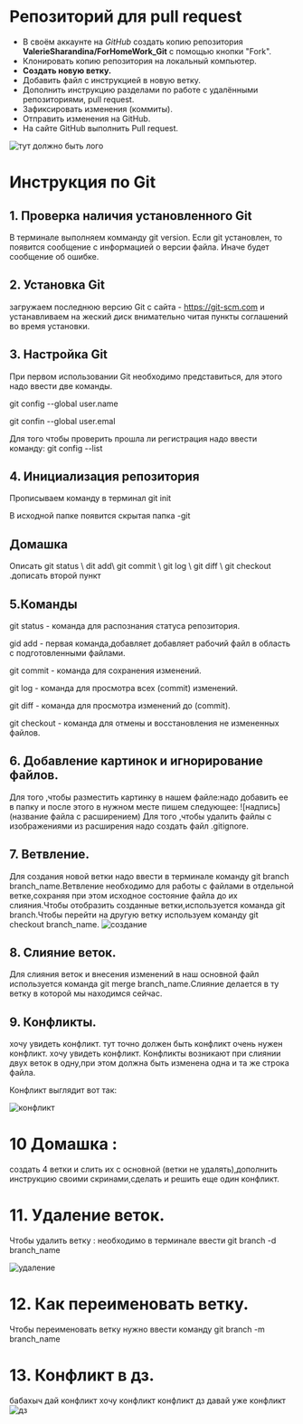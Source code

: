 # Репозиторий для pull request

* В своём аккаунте на *GitHub* создать копию репозитория **ValerieSharandina/ForHomeWork_Git** с помощью кнопки "Fork".
* Клонировать копию репозитория на локальный компьютер.
* **Создать новую ветку.**
* Добавить файл с инструкцией в новую ветку.
* Дополнить инструкцию разделами по работе с удалёнными репозиториями, pull request.
* Зафиксировать изменения (коммиты).
* Отправить изменения на GitHub.
* На сайте GitHub выполнить Pull request.



![тут должно быть лого](git_logo.jpg)
# Инструкция по Git
## 1. Проверка наличия установленного Git


В терминале выполняем комманду git version.
Если git установлен, то появится сообщение с информацией о версии файла.
Иначе будет сообщение об ошибке.
## 2. Установка Git 

загружаем последнюю версию Git с сайта - https://git-scm.com и устанавливаем на жеский диск внимательно читая пункты соглашений во время установки.
## 3. Настройка Git

При первом использовании Git необходимо представиться, для этого надо ввести две команды.

git config --global user.name

git confin --global user.emal

Для того чтобы проверить прошла ли регистрация надо ввести команду: git config --list

## 4. Инициализация репозитория
Прописываем команду в терминал git init


В исходной папке появится скрытая папка -git

## Домашка

Описать git status \ dit add\ git commit \ git log \ git diff \ git checkout .дописать второй пункт


## 5.Команды

git status - команда для распознания статуса репозитория.

gid add - первая команда,добавляет добавляет рабочий файл в область с подготовленными файлами.

git commit - команда для сохранения изменений.

git log - команда для просмотра всех (commit) изменений.

git diff - команда для просмотра изменений до (commit).

git checkout - команда для отмены и восстановления не измененных файлов.

## 6. Добавление картинок и игнорирование файлов.

Для того ,чтобы разместить картинку в нашем файле:надо добавить ее в папку и после этого в нужном месте пишем следующее: ![надпись](название файла с расширением)
Для того ,чтобы удалить файлы с изображениями из расширения надо создать файл .gitignore.

## 7. Ветвление.

Для создания новой ветки надо ввести в терминале команду git branch branch_name.Ветвление необходимо для работы с файлами в отдельной ветке,сохраняя при этом исходное состояние файла до их слияния.Чтобы отобразить созданные ветки,используется команда git branch.Чтобы перейти на другую ветку используем команду git checkout branch_name.
![создание](создание.png)

## 8. Слияние веток.

Для слияния веток и внесения изменений в наш основной файл используется команда git merge branch_name.Слияние делается в ту ветку в которой мы находимся сейчас.
## 9. Конфликты.

хочу увидеть конфликт.
тут точно должен быть конфликт
очень нужен конфликт.
хочу увидеть конфликт.
Конфликты возникают при слиянии двух веток в одну,при этом должна быть изменена одна и та же строка файла.

Конфликт выглядит вот так:

![конфликт](конфликт.jpg)


# 10 Домашка :
создать 4 ветки и слить их с основной (ветки не удалять),дополнить инструкцию своими скринами,сделать и решить еще один конфликт.

# 11. Удаление веток.

Чтобы удалить ветку : необходимо в терминале ввести git branch -d branch_name

![удаление](удаление.png)
# 12. Как переименовать ветку.

Чтобы переименовать ветку нужно ввести команду git branch -m branch_name

# 13. Конфликт в дз.
бабахыч
дай конфликт 
хочу конфликт
конфликт дз
давай уже конфликт
![дз](дз.png)